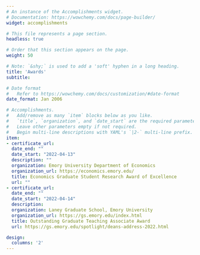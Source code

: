 ```yaml
---
# An instance of the Accomplishments widget.
# Documentation: https://wowchemy.com/docs/page-builder/
widget: accomplishments

# This file represents a page section.
headless: true

# Order that this section appears on the page.
weight: 50

# Note: `&shy;` is used to add a 'soft' hyphen in a long heading.
title: 'Awards'
subtitle:

# Date format
#   Refer to https://wowchemy.com/docs/customization/#date-format
date_format: Jan 2006

# Accomplishments.
#   Add/remove as many `item` blocks below as you like.
#   `title`, `organization`, and `date_start` are the required parameters.
#   Leave other parameters empty if not required.
#   Begin multi-line descriptions with YAML's `|2-` multi-line prefix.
item:
- certificate_url: 
  date_end: ""
  date_start: "2022-04-13"
  description: ""
  organization: Emory University Department of Economics
  organization_url: https://economics.emory.edu/
  title: Economics Graduate Student Research Award of Excellence
  url: ""
- certificate_url: 
  date_end: ""
  date_start: "2022-04-14"
  description:
  organization: Laney Graduate School, Emory University
  organization_url: https://gs.emory.edu/index.html
  title: Outstanding Graduate Teaching Associate Award
  url: https://gs.emory.edu/spotlight/deans-address-2022.html

design:
  columns: '2' 
---
```

